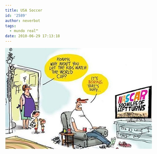 ```yaml
---
title: USA Soccer
id: '2589'
author: neverbot
tags:
  - mundo real™
date: 2010-06-29 17:13:18
---
```


![201006291712.jpg](./usa-soccer/201006291712.jpg)
